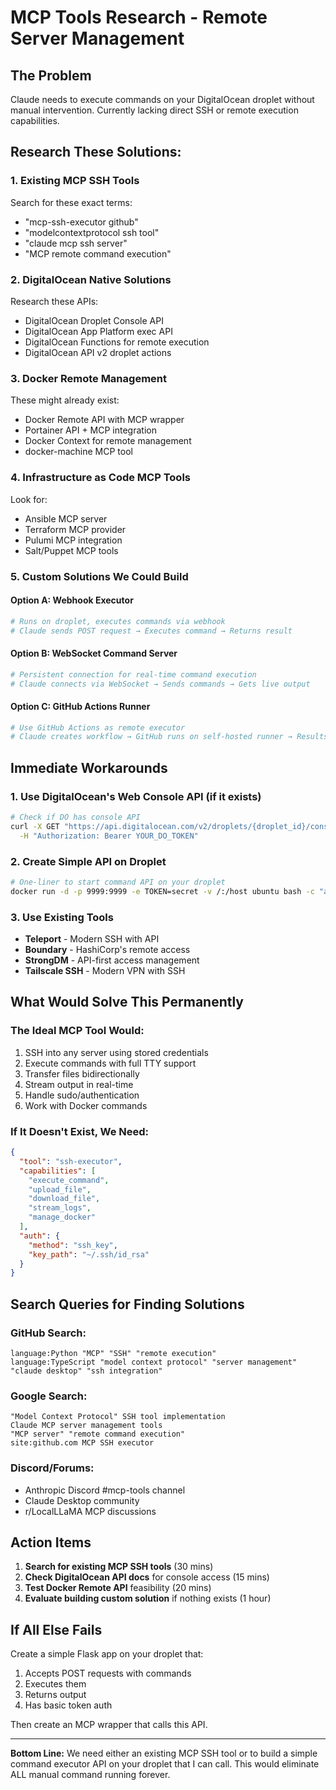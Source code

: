 # MCP Tools Research - Remote Server Management

## The Problem
Claude needs to execute commands on your DigitalOcean droplet without manual intervention. Currently lacking direct SSH or remote execution capabilities.

## Research These Solutions:

### 1. Existing MCP SSH Tools
Search for these exact terms:
- "mcp-ssh-executor github"
- "modelcontextprotocol ssh tool"
- "claude mcp ssh server"
- "MCP remote command execution"

### 2. DigitalOcean Native Solutions
Research these APIs:
- DigitalOcean Droplet Console API
- DigitalOcean App Platform exec API
- DigitalOcean Functions for remote execution
- DigitalOcean API v2 droplet actions

### 3. Docker Remote Management
These might already exist:
- Docker Remote API with MCP wrapper
- Portainer API + MCP integration
- Docker Context for remote management
- docker-machine MCP tool

### 4. Infrastructure as Code MCP Tools
Look for:
- Ansible MCP server
- Terraform MCP provider
- Pulumi MCP integration
- Salt/Puppet MCP tools

### 5. Custom Solutions We Could Build

#### Option A: Webhook Executor
```python
# Runs on droplet, executes commands via webhook
# Claude sends POST request → Executes command → Returns result
```

#### Option B: WebSocket Command Server
```python
# Persistent connection for real-time command execution
# Claude connects via WebSocket → Sends commands → Gets live output
```

#### Option C: GitHub Actions Runner
```yaml
# Use GitHub Actions as remote executor
# Claude creates workflow → GitHub runs on self-hosted runner → Results returned
```

## Immediate Workarounds

### 1. Use DigitalOcean's Web Console API (if it exists)
```bash
# Check if DO has console API
curl -X GET "https://api.digitalocean.com/v2/droplets/{droplet_id}/console" \
  -H "Authorization: Bearer YOUR_DO_TOKEN"
```

### 2. Create Simple API on Droplet
```bash
# One-liner to start command API on your droplet
docker run -d -p 9999:9999 -e TOKEN=secret -v /:/host ubuntu bash -c "apt update && apt install -y python3-pip && pip3 install fastapi uvicorn && echo 'from fastapi import FastAPI; import subprocess; app = FastAPI(); @app.post(\"/run\"); def run(cmd: str): return subprocess.run(cmd, shell=True, capture_output=True, text=True).stdout' > api.py && uvicorn api:app --host 0.0.0.0 --port 9999"
```

### 3. Use Existing Tools
- **Teleport** - Modern SSH with API
- **Boundary** - HashiCorp's remote access
- **StrongDM** - API-first access management
- **Tailscale SSH** - Modern VPN with SSH

## What Would Solve This Permanently

### The Ideal MCP Tool Would:
1. SSH into any server using stored credentials
2. Execute commands with full TTY support
3. Transfer files bidirectionally
4. Stream output in real-time
5. Handle sudo/authentication
6. Work with Docker commands

### If It Doesn't Exist, We Need:
```json
{
  "tool": "ssh-executor",
  "capabilities": [
    "execute_command",
    "upload_file", 
    "download_file",
    "stream_logs",
    "manage_docker"
  ],
  "auth": {
    "method": "ssh_key",
    "key_path": "~/.ssh/id_rsa"
  }
}
```

## Search Queries for Finding Solutions

### GitHub Search:
```
language:Python "MCP" "SSH" "remote execution"
language:TypeScript "model context protocol" "server management"
"claude desktop" "ssh integration"
```

### Google Search:
```
"Model Context Protocol" SSH tool implementation
Claude MCP server management tools
"MCP server" "remote command execution"
site:github.com MCP SSH executor
```

### Discord/Forums:
- Anthropic Discord #mcp-tools channel
- Claude Desktop community
- r/LocalLLaMA MCP discussions

## Action Items

1. **Search for existing MCP SSH tools** (30 mins)
2. **Check DigitalOcean API docs** for console access (15 mins)
3. **Test Docker Remote API** feasibility (20 mins)
4. **Evaluate building custom solution** if nothing exists (1 hour)

## If All Else Fails

Create a simple Flask app on your droplet that:
1. Accepts POST requests with commands
2. Executes them
3. Returns output
4. Has basic token auth

Then create an MCP wrapper that calls this API.

---

**Bottom Line:** We need either an existing MCP SSH tool or to build a simple command executor API on your droplet that I can call. This would eliminate ALL manual command running forever.
